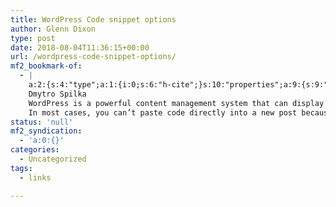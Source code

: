 ```yaml
---
title: WordPress Code snippet options
author: Glenn Dixon
type: post
date: 2018-08-04T11:36:15+00:00
url: /wordpress-code-snippet-options/
mf2_bookmark-of:
  - |
    a:2:{s:4:"type";a:1:{i:0;s:6:"h-cite";}s:10:"properties";a:9:{s:9:"published";a:1:{i:0;s:25:"2017-09-20T12:40:53+01:00";}s:7:"updated";a:1:{i:0;s:25:"2018-03-30T14:36:15+01:00";}s:7:"summary";a:1:{i:0;s:306:" 
    Dmytro Spilka
    WordPress is a powerful content management system that can display many types of media — including many different types of images and videos. Unfortunately, WordPress doesn’t display code snippets very well! 
    In most cases, you can’t paste code directly into a new post becaus...";}s:4:"name";a:1:{i:0;s:67:"How To Easily Show Code Snippets On Your WordPress Website | Solvid";}s:3:"url";a:1:{i:0;s:60:"https://solvid.co.uk/how-to-show-code-snippets-in-wordpress/";}s:8:"category";a:3:{i:0;s:34:"Display Code Snippets in WordPress";i:1;s:38:"How To Show Code Snippets In WordPress";i:2;s:28:"Syntax Highlighter WordPress";}s:11:"publication";a:1:{i:0;s:6:"Solvid";}s:8:"featured";a:1:{i:0;s:91:"https://solvid.co.uk/wp-content/uploads/2017/09/Hhow-To-Show-Code-Snippets-In-WordPress.png";}s:6:"author";a:1:{s:4:"name";s:36:"https://www.facebook.com/dima.spilka";}}}
status: 'null'
mf2_syndication:
  - 'a:0:{}'
categories:
  - Uncategorized
tags:
  - links

---
```

